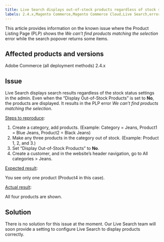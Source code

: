 ```yaml
---
title: Live Search displays out-of-stock products regardless of stock status settings in admin
labels: 2.4.x,Magento Commerce,Magento Commerce Cloud,Live Search,error,known issues,PLP,Adobe Commerce,cloud infrastructure,on-premises
---
```


This article provides information on the known issue where the Product Listing Page (PLP) shows the *We can’t find products matching the selection* error while the search popover returns some items.

## Affected products and versions

Adobe Commerce (all deployment methods) 2.4.x

## Issue

Live Search displays search results regardless of the stock status settings in the admin. Even when the “Display Out-of-Stock Products” is set to **No**, the products are displayed. It results in the PLP error *We can’t find products matching the selection*.

<ins>Steps to reproduce</ins>:

1. Create a category, add products. (Example: Category = Jeans, Product1 = Blue Jeans, Product2 = Black Jeans)
1. Make any three products in the category out of stock. (Example: Product 1, 2, and 3.)
1. Set “Display Out-of-Stock Products” to **No**.
1. Create a customer, and in the website’s header navigation, go to All categories > Jeans.

<ins>Expected result</ins>:

You see only one product (Product4 in this case).

<ins>Actual result</ins>:

All four products are shown.

## Solution

There is no solution for this issue at the moment. Our Live Search team will soon provide a setting to configure Live Search to display products correctly.
